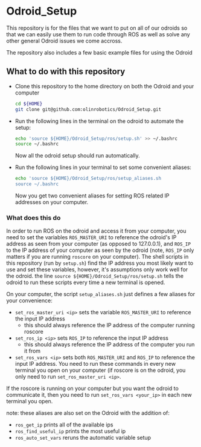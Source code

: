 # Odroid_Setup
This repository is for the files that we want to put on all of our odroids
so that we can easily use them to run code through ROS as well as solve any
other general Odroid issues we come accross.

The repository also includes a few basic example files for using the Odroid

## What to do with this repository
- Clone this repository to the home directory on both the Odroid and your computer

   ```bash
   cd ${HOME}
   git clone git@github.com:olinrobotics/Odroid_Setup.git
   ```

- Run the following lines in the terminal on the odroid to automate the setup:

   ```bash
   echo 'source ${HOME}/Odroid_Setup/ros/setup.sh' >> ~/.bashrc
   source ~/.bashrc
   ```

   Now all the odroid setup should run automatically.

- Run the following lines in your terminal to set some convenient aliases:
	```bash
	echo 'source ${HOME}/Odroid_Setup/ros/setup_aliases.sh
	source ~/.bashrc
	```

	Now you get two convenient aliases for setting ROS related IP addresses on your computer.

### What does this do
In order to run ROS on the odroid and access it from your computer, you need to set the variables `ROS_MASTER_URI` to reference the odroid's IP address as seen from your computer (as opposed to 127.0.0.1), and `ROS_IP` to the IP address of your computer as seen by the odroid (note, `ROS_IP` only matters if you are running `roscore` on your computer).  The shell scripts in this repository (run by `setup.sh`) find the IP address you most likely want to use and set these variables, however, it's assumptions only work well for the odroid. the line `source ${HOME}/Odroid_Setup/ros/setup.sh` tells the odroid to run these scripts every time a new terminal is opened.

On your computer, the script `setup_aliases.sh` just defines a few aliases for your convenience:
- `set_ros_master_uri <ip>` sets the variable `ROS_MASTER_URI` to reference the input IP address
  - this should always reference the IP address of the computer running roscore
- `set_ros_ip <ip>` sets `ROS_IP` to reference the input IP address
  - this should always reference the IP address of the computer you run it from
- `set_ros_vars <ip>` sets both `ROS_MASTER_URI` and `ROS_IP` to reference the input IP address.
You need to run these commands in every new terminal you open on your computer (if roscore is on the odroid, you only need to run `set_ros_master_uri <ip>`.

If the roscore is running on your computer but you want the odroid to communicate it, then you need to run `set_ros_vars <your_ip>` in each new terminal you open.

note: these aliases are also set on the Odroid with the addition of:
- `ros_get_ip` prints all of the available ips
- `ros_find_useful_ip` prints the most useful ip
- `ros_auto_set_vars` reruns the automatic variable setup
